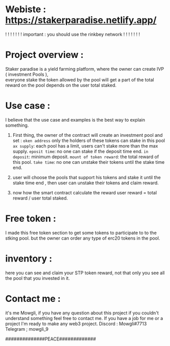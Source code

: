 # Webiste   : https://stakerparadise.netlify.app/
 
! ! ! ! ! ! ! important : you should use the rinkbey network ! ! ! ! ! ! !
# Project overview :

Staker paradise is a yield farming platform, where the owner can create IVP ( investment Pools ),                               
everyone stake the token allowed by the pool will get a part of the total reward on the pool depends on the user  total staked.

# Use case :
  I believe that the use case and examples is the best way to explain something.
  1) First thing, the owner of the contract will create an investment pool and set :
  `oken address` only the holders of these tokens can stake in this pool
  `ax supply`: each pool has a limit, users can't stake more than the max supply.
  `eposit time`: no one can stake if the deposit time end.
  `in deposit`: minimum deposit.
  `mount of token reward`: the total reward of this pool.
  `take time`: no one can unstake their tokens until the stake time end.
  
  2) user will choose the pools that support his tokens and stake it until the
   stake time end , then user can unstake their tokens and claim reward.
   
  3) now how  the smart contract calculate the reward
    user reward = total reward / user total staked.
    
    
 # Free token :
 
  I made this free token section to get some tokens to participate to 
  to the stking pool. but the owner can order any type of erc20 tokens in the pool.
  
# inventory : 
  here you can see and claim your STP token reward, not that only you see all the pool that you invested in it.
  
# Contact me :
 it's me Mowgli, if you have any question about this project if you couldn't understand something feel free to contact me.
 If you have a job for me or a project I'm ready to make any web3 project.
 Discord : Mowgli#7713
 Telegram ; mowgli_9
 
 ##############PEACE#############


